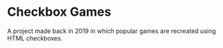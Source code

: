 # Checkbox Games
A project made back in 2019 in which popular games are recreated using HTML checkboxes.
